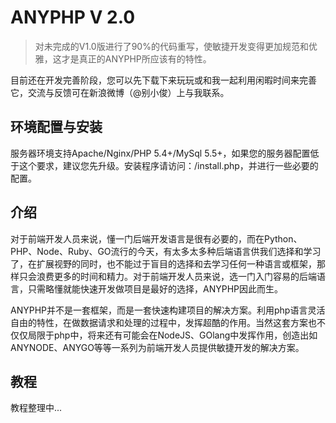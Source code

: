 # ANYPHP V 2.0
> 对未完成的V1.0版进行了90%的代码重写，使敏捷开发变得更加规范和优雅，这才是真正的ANYPHP所应该有的特性。

目前还在开发完善阶段，您可以先下载下来玩玩或和我一起利用闲暇时间来完善它，交流与反馈可在新浪微博（@别小俊）上与我联系。

## 环境配置与安装    

服务器环境支持Apache/Nginx/PHP 5.4+/MySql 5.5+，如果您的服务器配置低于这个要求，建议您先升级。安装程序请访问：/install.php，并进行一些必要的配置。

## 介绍    

对于前端开发人员来说，懂一门后端开发语言是很有必要的，而在Python、PHP、Node、Ruby、GO流行的今天，有太多太多种后端语言供我们选择和学习了，在扩展视野的同时，也不能过于盲目的选择和去学习任何一种语言或框架，那样只会浪费更多的时间和精力。对于前端开发人员来说，选一门入门容易的后端语言，只需略懂就能快速开发做项目是最好的选择，ANYPHP因此而生。   

ANYPHP并不是一套框架，而是一套快速构建项目的解决方案。利用php语言灵活自由的特性，在做数据请求和处理的过程中，发挥超酷的作用。当然这套方案也不仅仅局限于php中，将来还有可能会在NodeJS、GOlang中发挥作用，创造出如ANYNODE、ANYGO等等一系列为前端开发人员提供敏捷开发的解决方案。

## 教程

教程整理中...